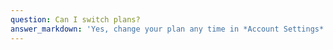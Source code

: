 ```yaml
---
question: Can I switch plans?
answer_markdown: 'Yes, change your plan any time in *Account Settings*.'
---
```


